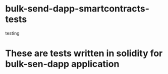 # bulk-send-dapp-smartcontracts-tests
testing
# These are tests written in solidity for bulk-sen-dapp application

